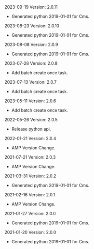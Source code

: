 2023-09-19 Version: 2.0.11
- Generated python 2019-01-01 for Cms.

2023-08-23 Version: 2.0.10
- Generated python 2019-01-01 for Cms.

2023-08-08 Version: 2.0.9
- Generated python 2019-01-01 for Cms.

2023-07-28 Version: 2.0.8
- Add batch create once task.

2023-07-13 Version: 2.0.7
- Add batch create once task.

2023-05-11 Version: 2.0.6
- Add batch create once task.

2022-05-26 Version: 2.0.5
- Release python api.

2022-01-21 Version: 2.0.4
- AMP Version Change.

2021-07-21 Version: 2.0.3
- AMP Version Change.

2021-03-31 Version: 2.0.2
- Generated python 2019-01-01 for Cms.

2021-02-16 Version: 2.0.1
- AMP Version Change.

2021-01-27 Version: 2.0.0
- Generated python 2019-01-01 for Cms.

2021-01-20 Version: 2.0.0
- Generated python 2019-01-01 for Cms.

